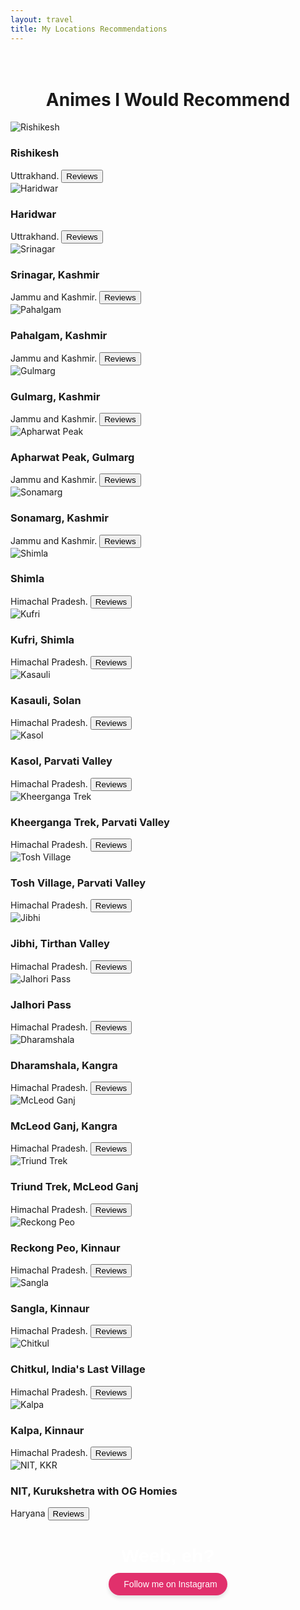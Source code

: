```yaml
---
layout: travel
title: My Locations Recommendations
---
```

<head>
	<link rel="stylesheet" type="text/css" href="css/travel_style.css" />
	<link rel="stylesheet" type="text/css" href="css/travel_component.css" />
		<!-- Modernizr is used for flexbox fallback -->
	<script src="anime/js/modernizr.custom.js"></script>

</head>
<div class="view">
	<div class="my__suggestion"><center><h1><br>Animes I Would Recommend</h1></center><div>
		<section class="grid">
			<div class="product">
				<div class="product__info">
					<img class="product__image" src="images/visited_places/rishikesh.jpeg" alt="Rishikesh" />
					<h3 class="product__title">Rishikesh</h3>
					<span class="product__author highlight">Uttrakhand.</span>
					<button class="action action--button" onclick="window.open('https://www.google.com/search?q=rishikesh+reviews')"><i class="fa fa-comments"></i><span class="action__text">Reviews</span></button>
				</div>
			</div>
			<div class="product">
				<div class="product__info">
					<img class="product__image" src="images/visited_places/haridwar.jpg" alt="Haridwar" />
					<h3 class="product__title">Haridwar</h3>
					<span class="product__author highlight">Uttrakhand.</span>
					<button class="action action--button" onclick="window.open('https://www.google.com/search?q=haridwar+reviews')"><i class="fa fa-comments"></i><span class="action__text">Reviews</span></button>
				</div>
			</div>
            			<div class="product">
				<div class="product__info">
					<img class="product__image" src="images/visited_places/srinagar.jpg" alt="Srinagar" />
					<h3 class="product__title">Srinagar, Kashmir</h3>
					<span class="product__author highlight">Jammu and Kashmir.</span>
					<button class="action action--button" onclick="window.open('https://www.google.com/search?q=srinagar+review')"><i class="fa fa-comments"></i><span class="action__text">Reviews</span></button>
				</div>
			</div>
			<div class="product">
				<div class="product__info">
					<img class="product__image" src="images/visited_places/pahalgam.jpg" alt="Pahalgam" />
					<h3 class="product__title">Pahalgam, Kashmir</h3>
					<span class="product__author highlight">Jammu and Kashmir.</span>
					<button class="action action--button" onclick="window.open('https://www.google.com/search?q=pahalgam+review')"><i class="fa fa-comments"></i><span class="action__text">Reviews</span></button>
				</div>
			</div>
			<div class="product">
				<div class="product__info">
					<img class="product__image" src="images/visited_places/gulmarg.jpg" alt="Gulmarg" />
					<h3 class="product__title">Gulmarg, Kashmir</h3>
					<span class="product__author highlight">Jammu and Kashmir.</span>
					<button class="action action--button" onclick="window.open('https://www.google.com/search?q=gulmarg+review')"><i class="fa fa-comments"></i><span class="action__text">Reviews</span></button>
				</div>
			</div>	
            <div class="product">
				<div class="product__info">
					<img class="product__image" src="images/visited_places/afarwat.jpg" alt="Apharwat Peak" />
					<h3 class="product__title">Apharwat Peak, Gulmarg</h3>
					<span class="product__author highlight">Jammu and Kashmir.</span>
					<button class="action action--button" onclick="window.open('https://www.google.com/search?q=apharwat+sumit+gulmarg+kashmir+review')"><i class="fa fa-comments"></i><span class="action__text">Reviews</span></button>
				</div>
			</div>	
			<div class="product">
				<div class="product__info">
					<img class="product__image" src="images/visited_places/sonamarg.jpg" alt="Sonamarg" />
					<h3 class="product__title">Sonamarg, Kashmir</h3>
					<span class="product__author highlight">Jammu and Kashmir.</span>
					<button class="action action--button" onclick="window.open('https://www.google.com/search?q=sonamarg+kashmir+review')"><i class="fa fa-comments"></i><span class="action__text">Reviews</span></button>
				</div>
			</div>
			<div class="product">
				<div class="product__info">
					<img class="product__image" src="images/visited_places/Shimla.jpeg" alt="Shimla" />
					<h3 class="product__title">Shimla</h3>
					<span class="product__author highlight">Himachal Pradesh.</span>
					<button class="action action--button" onclick="window.open('https://www.google.com/search?q=shimla+reviews')"><i class="fa fa-comments"></i><span class="action__text">Reviews</span></button>
				</div>
			</div>
			<div class="product">
				<div class="product__info">
					<img class="product__image" src="images/visited_places/kufri_2.jpeg" alt="Kufri" />
					<h3 class="product__title">Kufri, Shimla</h3>
					<span class="product__author highlight">Himachal Pradesh.</span>
					<button class="action action--button" onclick="window.open('https://www.google.com/search?q=kufri+reviews')"><i class="fa fa-comments"></i><span class="action__text">Reviews</span></button>
				</div>
			</div>
			<div class="product">
				<div class="product__info">
					<img class="product__image" src="images/visited_places/kasauli.jpeg" alt="Kasauli" />
					<h3 class="product__title">Kasauli, Solan</h3>
					<span class="product__author highlight">Himachal Pradesh.</span>
					<button class="action action--button" onclick="window.open('https://www.google.com/search?q=kasauli+solan+reviews')"><i class="fa fa-comments"></i><span class="action__text">Reviews</span></button>
				</div>
			</div>
            <div class="product">
				<div class="product__info">
					<img class="product__image" src="images/visited_places/kasol.jpeg" alt="Kasol" />
					<h3 class="product__title">Kasol, Parvati Valley</h3>
					<span class="product__author highlight">Himachal Pradesh.</span>
					<button class="action action--button" onclick="window.open('https://www.google.com/search?q=kasol+reviews')"><i class="fa fa-comments"></i><span class="action__text">Reviews</span></button>
				</div>
			</div>
			<div class="product">
				<div class="product__info">
					<img class="product__image" src="images/visited_places/kheerganga.jpeg" alt="Kheerganga Trek" />
					<h3 class="product__title">Kheerganga Trek, Parvati Valley</h3>
					<span class="product__author highlight">Himachal Pradesh.</span>
					<button class="action action--button" onclick="window.open('https://www.google.com/search?q=kheerganaga+trek+review')"><i class="fa fa-comments"></i><span class="action__text">Reviews</span></button>
				</div>
			</div>		
			<div class="product">
				<div class="product__info">
					<img class="product__image" src="images/visited_places/tosh.jpeg" alt="Tosh Village" />
					<h3 class="product__title">Tosh Village, Parvati Valley</h3>
					<span class="product__author highlight">Himachal Pradesh.</span>
					<button class="action action--button" onclick="window.open('https://www.google.com/search?q=tosh+village+reviews')"><i class="fa fa-comments"></i><span class="action__text">Reviews</span></button>
				</div>
			</div>
			<div class="product">
				<div class="product__info">
					<img class="product__image" src="images/visited_places/jibhi.jpeg" alt="Jibhi" />
					<h3 class="product__title">Jibhi, Tirthan Valley</h3>
					<span class="product__author highlight">Himachal Pradesh.</span>
					<button class="action action--button" onclick="window.open('https://www.google.com/search?q=jibhi+review')"><i class="fa fa-comments"></i><span class="action__text">Reviews</span></button>
				</div>
			</div>
			<div class="product">
				<div class="product__info">
					<img class="product__image" src="images/visited_places/jalhori_pass.jpeg" alt="Jalhori Pass" />
					<h3 class="product__title">Jalhori Pass</h3>
					<span class="product__author highlight">Himachal Pradesh.</span>
					<button class="action action--button" onclick="window.open('https://www.google.com/search?q=Tjalhori+pass+jibhi+review')"><i class="fa fa-comments"></i><span class="action__text">Reviews</span></button>
				</div>
			</div>
			<div class="product">
				<div class="product__info">
					<img class="product__image" src="images/visited_places/dharamshala.jpeg" alt="Dharamshala" />
					<h3 class="product__title">Dharamshala, Kangra</h3>
					<span class="product__author highlight">Himachal Pradesh.</span>
					<button class="action action--button" onclick="window.open('https://www.google.com/search?q=dharamshala+himachal+pradesh+review')"><i class="fa fa-comments"></i><span class="action__text">Reviews</span></button>
				</div>
			</div>
			<div class="product">
				<div class="product__info">
					<img class="product__image" src="images/visited_places/mcleodganj.jpeg" alt="McLeod Ganj" />
					<h3 class="product__title">McLeod Ganj, Kangra</h3>
					<span class="product__author highlight">Himachal Pradesh.</span>
					<button class="action action--button" onclick="window.open('https://www.google.com/search?q=mchleodganj+review')"><i class="fa fa-comments"></i><span class="action__text">Reviews</span></button>
				</div>
			</div>
			<div class="product">
				<div class="product__info">
					<img class="product__image" src="images/visited_places/triund.jpeg" alt="Triund Trek" />
					<h3 class="product__title">Triund Trek, McLeod Ganj</h3>
					<span class="product__author highlight">Himachal Pradesh.</span>
					<button class="action action--button" onclick="window.open('https://www.google.com/search?q=triund+treckreview')"><i class="fa fa-comments"></i><span class="action__text">Reviews</span></button>
				</div>
			</div>
			<div class="product">
				<div class="product__info">
					<img class="product__image" src="images/visited_places/reckongpeo.jpeg" alt="Reckong Peo" />
					<h3 class="product__title">Reckong Peo, Kinnaur</h3>
					<span class="product__author highlight">Himachal Pradesh.</span>
					<button class="action action--button" onclick="window.open('https://www.google.com/search?q=reckongpeo+review')"><i class="fa fa-comments"></i><span class="action__text">Reviews</span></button>
				</div>
			</div>
			<div class="product">
				<div class="product__info">
					<img class="product__image" src="images/visited_places/sangla.jpeg" alt="Sangla" />
					<h3 class="product__title">Sangla, Kinnaur</h3>
					<span class="product__author highlight">Himachal Pradesh.</span>
					<button class="action action--button" onclick="window.open('https://www.google.com/search?q=sangla+review')"><i class="fa fa-comments"></i><span class="action__text">Reviews</span></button>
				</div>
			</div>
			<div class="product">
				<div class="product__info">
					<img class="product__image" src="images/visited_places/chitkul.jpeg" alt="Chitkul" />
					<h3 class="product__title">Chitkul, India's Last Village</h3>
					<span class="product__author highlight">Himachal Pradesh.</span>
					<button class="action action--button" onclick="window.open('https://www.google.com/search?q=chitkul+review')"><i class="fa fa-comments"></i><span class="action__text">Reviews</span></button>
				</div>
			</div>
			<div class="product">
				<div class="product__info">
					<img class="product__image" src="images/visited_places/kalpa.jpeg" alt="Kalpa" />
					<h3 class="product__title">Kalpa, Kinnaur</h3>
					<span class="product__author highlight">Himachal Pradesh.</span>
					<button class="action action--button" onclick="window.open('https://www.google.com/search?q=kalpa+kinnaur+reviews')"><i class="fa fa-comments"></i><span class="action__text">Reviews</span></button>
				</div>
			</div>		
			<div class="product">
				<div class="product__info">
					<img class="product__image" src="images/visited_places/nitkkr_ogh.jpeg" alt="NIT, KKR" />
					<h3 class="product__title">NIT, Kurukshetra with OG Homies</h3>
					<span class="product__author highlight">Haryana</span>
					<button class="action action--button" onclick="window.open('https://www.google.com/search?q=NIT+Kurukshetra+review')"><i class="fa fa-comments"></i><span class="action__text">Reviews</span></button>
				</div>
			</div>		
		</section>
		<!-- Centered Instagram Follow Button with 'Weeb, eh?' -->
<div style="text-align: center; margin-top: 40px;">
  <p style="font-family: Arial, sans-serif; font-size: 30px; font-weight: bold; color: white; margin-bottom: 10px;">
    Weeb, eh?
  </p>
  <a
    href="https://www.instagram.com/___harshit__007___?utm_source=qr&igsh=b3FnYnplOHB0YXo2"
    target="_blank"
    rel="noopener noreferrer"
    style="
      display: inline-flex;
      align-items: center;
      background-color: #e1306c;
      color: white;
      padding: 10px 16px;
      border-radius: 30px;
      font-family: Arial, sans-serif;
      font-size: 14px;
      text-decoration: none;
      box-shadow: 0 4px 6px rgba(0, 0, 0, 0.1);
      transition: background-color 0.3s ease;
    "
    onmouseover="this.style.backgroundColor='#c5285d';"
    onmouseout="this.style.backgroundColor='#e1306c';"
  >
    <i class="fab fa-instagram" style="margin-right: 8px; font-size: 16px;"></i>
    Follow me on Instagram
  </a>
</div>

</div>
</div>
